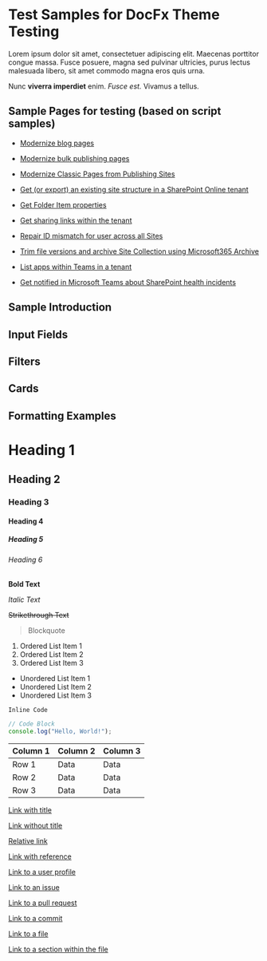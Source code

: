 # Test Samples for DocFx Theme Testing

Lorem ipsum dolor sit amet, consectetuer adipiscing elit. Maecenas porttitor congue massa. Fusce posuere, magna sed pulvinar ultricies, purus lectus malesuada libero, 
sit amet commodo magna eros quis urna.

Nunc **viverra imperdiet** enim. _Fusce est._ Vivamus a tellus.

## Sample Pages for testing (based on script samples)

- [Modernize blog pages](../scripts/modernize-blog-pages/README.md)
- [Modernize bulk publishing pages](../scripts/modernize-bulk-publishing-pages/README.md)
- [Modernize Classic Pages from Publishing Sites](../scripts/modernize-classic-pages-from-publishing-sites/README.md)

- [Get (or export) an existing site structure in a SharePoint Online tenant](../scripts/spo-get-existing-site-structure/README.md)
- [Get Folder Item properties](../scripts/spo-get-folder-item/README.md)
- [Get sharing links within the tenant](../scripts/spo-get-sharinglinks/README.md)
- [Repair ID mismatch for user across all Sites](../scripts/spo-repair-user-idmismatch/README.md)
- [Trim file versions and archive Site Collection using Microsoft365 Archive](../scripts/spo-trim-and-m365-archive-sitecollection/README.md)
- [List apps within Teams in a tenant](../scripts/teams-list-installed-apps/README.md)
- [Get notified in Microsoft Teams about SharePoint health incidents](../scripts/tenant-health-notify-teams/README.md)

## Sample Introduction

## Input Fields

## Filters

## Cards



## Formatting Examples

# Heading 1
## Heading 2
### Heading 3
#### Heading 4
##### Heading 5
###### Heading 6

**Bold Text**

*Italic Text*

~~Strikethrough Text~~

> Blockquote

1. Ordered List Item 1
2. Ordered List Item 2
3. Ordered List Item 3

- Unordered List Item 1
- Unordered List Item 2
- Unordered List Item 3

`Inline Code`

```javascript
// Code Block
console.log("Hello, World!");
```

| Column 1 | Column 2 | Column 3 |
|----------|----------|----------|
| Row 1    | Data     | Data     |
| Row 2    | Data     | Data     |
| Row 3    | Data     | Data     |

[Link with title](https://www.example.com "Example.com")

[Link without title](https://www.example.com)

[Relative link](/path/to/file)

[Link with reference][reference]

[reference]: https://www.example.com "Example.com"

[Link to a user profile](https://github.com/username)

[Link to an issue](https://github.com/username/repo/issues/1)

[Link to a pull request](https://github.com/username/repo/pull/1)

[Link to a commit](https://github.com/username/repo/commit/SHA)

[Link to a file](https://github.com/username/repo/blob/branch/filename)

[Link to a section within the file](https://github.com/username/repo/blob/branch/filename#section)

<!-- <img src="https://m365-visitor-stats.azurewebsites.net/script-samples" aria-hidden="true" /> -->